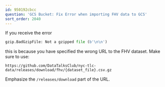```yaml
---
id: 950192cbcc
question: 'GCS Bucket: Fix Error when importing FHV data to GCS'
sort_order: 2040
---
```


If you receive the error 

```python
gzip.BadGzipFile: Not a gzipped file (b'\n\n')
```

this is because you have specified the wrong URL to the FHV dataset. Make sure to use:

```
https://github.com/DataTalksClub/nyc-tlc-data/releases/download/fhv/{dataset_file}.csv.gz
```

Emphasize the `/releases/download` part of the URL.